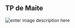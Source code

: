 ## TP de Maite
![enter image description here](https://i.pinimg.com/originals/73/b0/ea/73b0ea4d4bb31426c173754d20228246.gif)